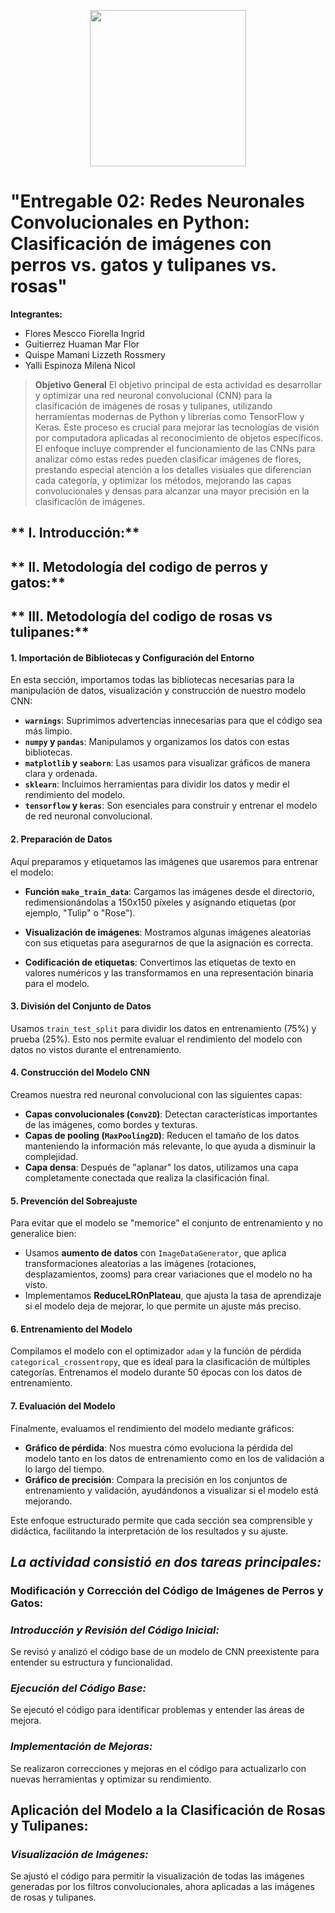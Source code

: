 <p align="center">
  <img src="https://semanadelcannabis.cayetano.edu.pe/assets/img/logo-upch.png" width="250">
 
</p>

# "Entregable 02: Redes Neuronales Convolucionales en Python: Clasificación de imágenes con perros vs. gatos y tulipanes vs. rosas"

**Integrantes:**

- Flores Mescco Fiorella Ingrid
- Guitierrez Huaman Mar Flor
- Quispe Mamani Lizzeth Rossmery 
- Yalli Espinoza Milena Nicol

> **Objetivo General**
El objetivo principal de esta actividad es desarrollar y optimizar una red neuronal convolucional (CNN) para la clasificación de imágenes de rosas y tulipanes, utilizando herramientas modernas de Python y librerías como TensorFlow y Keras. Este proceso es crucial para mejorar las tecnologías de visión por computadora aplicadas al reconocimiento de objetos específicos. El enfoque incluye comprender el funcionamiento de las CNNs para analizar cómo estas redes pueden clasificar imágenes de flores, prestando especial atención a los detalles visuales que diferencian cada categoría, y optimizar los métodos, mejorando las capas convolucionales y densas para alcanzar una mayor precisión en la clasificación de imágenes.

## ** I. Introducción:**









## ** II. Metodología del codigo de perros y gatos:**

## ** III. Metodología del codigo de rosas vs tulipanes:**

#### 1. **Importación de Bibliotecas y Configuración del Entorno**

En esta sección, importamos todas las bibliotecas necesarias para la manipulación de datos, visualización y construcción de nuestro modelo CNN:

- **`warnings`**: Suprimimos advertencias innecesarias para que el código sea más limpio.
- **`numpy` y `pandas`**: Manipulamos y organizamos los datos con estas bibliotecas.
- **`matplotlib` y `seaborn`**: Las usamos para visualizar gráficos de manera clara y ordenada.
- **`sklearn`**: Incluimos herramientas para dividir los datos y medir el rendimiento del modelo.
- **`tensorflow` y `keras`**: Son esenciales para construir y entrenar el modelo de red neuronal convolucional.

#### 2. **Preparación de Datos**

Aquí preparamos y etiquetamos las imágenes que usaremos para entrenar el modelo:

- **Función `make_train_data`**: Cargamos las imágenes desde el directorio, redimensionándolas a 150x150 píxeles y asignando etiquetas (por ejemplo, "Tulip" o "Rose").
  
- **Visualización de imágenes**: Mostramos algunas imágenes aleatorias con sus etiquetas para asegurarnos de que la asignación es correcta.

- **Codificación de etiquetas**: Convertimos las etiquetas de texto en valores numéricos y las transformamos en una representación binaria para el modelo.

#### 3. **División del Conjunto de Datos**

Usamos `train_test_split` para dividir los datos en entrenamiento (75%) y prueba (25%). Esto nos permite evaluar el rendimiento del modelo con datos no vistos durante el entrenamiento.

#### 4. **Construcción del Modelo CNN**

Creamos nuestra red neuronal convolucional con las siguientes capas:

- **Capas convolucionales (`Conv2D`)**: Detectan características importantes de las imágenes, como bordes y texturas.
- **Capas de pooling (`MaxPooling2D`)**: Reducen el tamaño de los datos manteniendo la información más relevante, lo que ayuda a disminuir la complejidad.
- **Capa densa**: Después de "aplanar" los datos, utilizamos una capa completamente conectada que realiza la clasificación final.

#### 5. **Prevención del Sobreajuste**

Para evitar que el modelo se "memorice" el conjunto de entrenamiento y no generalice bien:

- Usamos **aumento de datos** con `ImageDataGenerator`, que aplica transformaciones aleatorias a las imágenes (rotaciones, desplazamientos, zooms) para crear variaciones que el modelo no ha visto.
- Implementamos **ReduceLROnPlateau**, que ajusta la tasa de aprendizaje si el modelo deja de mejorar, lo que permite un ajuste más preciso.

#### 6. **Entrenamiento del Modelo**

Compilamos el modelo con el optimizador `adam` y la función de pérdida `categorical_crossentropy`, que es ideal para la clasificación de múltiples categorías. Entrenamos el modelo durante 50 épocas con los datos de entrenamiento.

#### 7. **Evaluación del Modelo**

Finalmente, evaluamos el rendimiento del modelo mediante gráficos:

- **Gráfico de pérdida**: Nos muestra cómo evoluciona la pérdida del modelo tanto en los datos de entrenamiento como en los de validación a lo largo del tiempo.
- **Gráfico de precisión**: Compara la precisión en los conjuntos de entrenamiento y validación, ayudándonos a visualizar si el modelo está mejorando.

Este enfoque estructurado permite que cada sección sea comprensible y didáctica, facilitando la interpretación de los resultados y su ajuste.
## *La actividad consistió en dos tareas principales:*

### Modificación y Corrección del Código de Imágenes de Perros y Gatos:

### *Introducción y Revisión del Código Inicial:*

Se revisó y analizó el código base de un modelo de CNN preexistente para entender su estructura y funcionalidad.
### *Ejecución del Código Base:*
Se ejecutó el código para identificar problemas y entender las áreas de mejora.
### *Implementación de Mejoras:*
Se realizaron correcciones y mejoras en el código para actualizarlo con nuevas herramientas y optimizar su rendimiento.
## Aplicación del Modelo a la Clasificación de Rosas y Tulipanes:
### *Visualización de Imágenes:*
Se ajustó el código para permitir la visualización de todas las imágenes generadas por los filtros convolucionales, ahora aplicadas a las imágenes de rosas y tulipanes.

